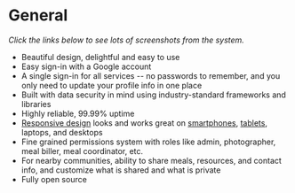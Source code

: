 # General

_Click the links below to see lots of screenshots from the system._

* Beautiful design, delightful and easy to use
* Easy sign-in with a Google account
* A single sign-in for all services -- no passwords to remember, and you only need to update your profile info in one place
* Built with data security in mind using industry-standard frameworks and libraries
* Highly reliable, 99.99% uptime
* [Responsive design](/assets/screenshots/meals-index-mobile.png) looks and works great on [smartphones](/assets/screenshots/view-meal-mobile.png), [tablets](/assets/screenshots/profile-tablet.png), laptops, and desktops
* Fine grained permissions system with roles like admin, photographer, meal biller, meal coordinator, etc.
* For nearby communities, ability to share meals, resources, and contact info, and customize what is shared and what is private
* Fully open source
